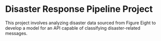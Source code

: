 # Disaster Response Pipeline Project
 This project involves analyzing disaster data sourced from Figure Eight to develop a model for an API capable of classifying disaster-related messages.
